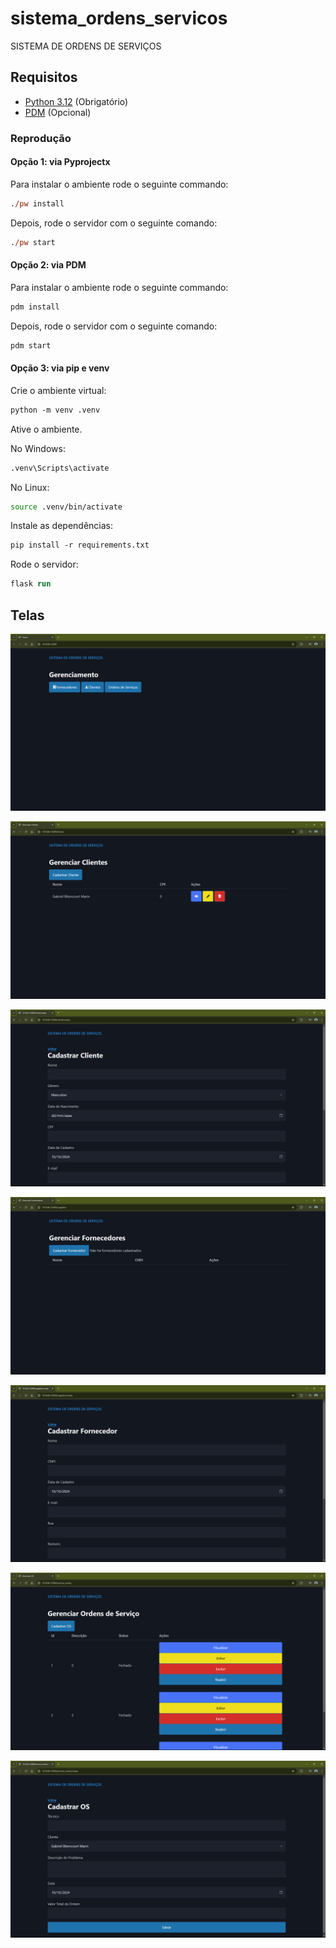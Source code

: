 # sistema_ordens_servicos

SISTEMA DE ORDENS DE SERVIÇOS

## Requisitos

- [Python 3.12](https://www.python.org/) (Obrigatório)
- [PDM](https://github.com/pdm-project/pdm) (Opcional)

### Reprodução

#### Opção 1: via Pyprojectx

Para instalar o ambiente rode o seguinte commando:

```ps
./pw install
```

Depois, rode o servidor com o seguinte comando:

```ps
./pw start
```

#### Opção 2: via PDM

Para instalar o ambiente rode o seguinte commando:

```ps
pdm install
```

Depois, rode o servidor com o seguinte comando:

```ps
pdm start
```

#### Opção 3: via pip e venv

Crie o ambiente virtual:

```ps
python -m venv .venv
```

Ative o ambiente.

No Windows:

```ps
.venv\Scripts\activate
```

No Linux:

```sh
source .venv/bin/activate
```

Instale as dependências:

```ps
pip install -r requirements.txt
```

Rode o servidor:

```ps
flask run
```

## Telas

![index](imgs/index.png)

![client/index](imgs/client/index.png)

![client/create](imgs/client/create.png)

![supplier/index](imgs/supplier/index.png)

![supplier/create](imgs/supplier/create.png)

![service_order/index](imgs/service_order/index.png)

![service_order/create](imgs/service_order/create.png)
